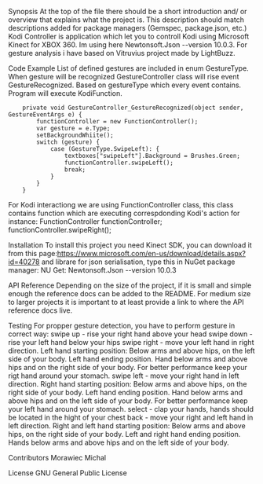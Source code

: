 Synopsis
At the top of the file there should be a short introduction and/ or overview that explains what the project is. This description should match descriptions added for package managers (Gemspec, package.json, etc.)
Kodi Controller is application which let you to controll Kodi using Microsoft Kinect for XBOX 360. Im using here Newtonsoft.Json --version 10.0.3. For gesture analysis i have based on Vitruvius project made by LightBuzz.  


Code Example
List of defined gestures are included in enum GestureType. When gesture will be recognized GestureController class will rise event GestureRecognized. 
Based on gestureType which every event contains. Program will execute KodiFunction. 

        private void GestureController_GestureRecognized(object sender, GestureEventArgs e) {
            functionController = new FunctionController();
            var gesture = e.Type;
            setBackgroundWhiite();
            switch (gesture) {
                case (GestureType.SwipeLeft): {
                    textboxes["swipeLeft"].Background = Brushes.Green;
                    functionController.swipeLeft();
                    break;
                }
			}
		}
For Kodi interactiong we are using FunctionController class, this class contains function which are executing correspdonding Kodi's action
for instance:
        FunctionController functionController;
        functionController.swipeRight();

		
		
		
Installation
To install this project you need Kinect SDK, you can download it from this page:https://www.microsoft.com/en-us/download/details.aspx?id=40278
and librare for json serialisation, type this in NuGet package manager: NU Get: Newtonsoft.Json --version 10.0.3


API Reference
Depending on the size of the project, if it is small and simple enough the reference docs can be added to the README. For medium size to larger projects it is important to at least provide a link to where the API reference docs live.

Testing
For propper gesture detection, you have to perform gesture in correct way:
swipe up - rise your right hand above your head
swipe down - rise your left hand below your hips
swipe right - move your left hand in right direction. Left hand starting position: Below arms and above hips, on the left side of your body. Left hand ending position. Hand below arms and above hips and on the right side of your body. For better performance keep your rigt hand around your stomach. 
swipe left - move your right hand in left direction. Right hand starting position: Below arms and above hips, on the right side of your body. Left hand ending position. Hand below arms and above hips and on the left side of your body. For better performance keep your left hand around your stomach. 
select - clap your hands, hands should be located in the hight of your chest
back - move your right and left hand in left direction. Right and left hand starting position: Below arms and above hips, on the right side of your body. Left and right hand ending position. Hands below arms and above hips and on the left side of your body.

Contributors
Morawiec Michal

License
GNU General Public License
